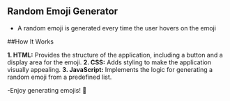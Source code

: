 ## Random Emoji Generator

- A random emoji is generated every time the user hovers on the emoji

##How It Works

**1. HTML:** Provides the structure of the application, including a button and a display area for the emoji.
**2. CSS:** Adds styling to make the application visually appealing.
**3. JavaScript:** Implements the logic for generating a random emoji from a predefined list.

-Enjoy generating emojis! 🎉
